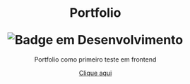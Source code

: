 # <div align="center">Portfolio</p>![Badge em Desenvolvimento](http://img.shields.io/static/v1?label=STATUS&message=EMpx20DESENVOLVIMENTO&color=GREEN&style=for-the-badge)

<div align="center">  Portfolio como primeiro teste em frontend  </p>



<p align="center"><a href="https://thierryarauj0.github.io/portfolio/" target="_blank">Clique aqui</a></p>
